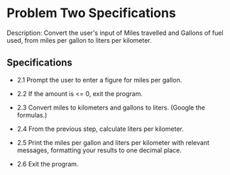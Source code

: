 # Problem Two Specifications

Description: Convert the user's input of Miles travelled and Gallons of fuel used, from miles per gallon to liters per kilometer.

## Specifications

- 2.1 Prompt the user to enter a figure for miles per gallon.

- 2.2 If the amount is <= 0, exit the program.

- 2.3 Convert miles to kilometers and gallons to liters. (Google the formulas.)

- 2.4 From the previous step, calculate liters per kilometer.

- 2.5 Print the miles per gallon and liters per kilometer with relevant messages, formatting your results to one decimal place.

- 2.6 Exit the program.
